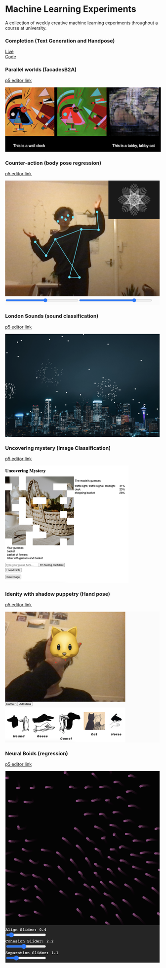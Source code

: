 # Machine Learning Experiments
A collection of weekly creative machine learning experiments throughout a course at university.

### Completion (Text Generation and Handpose)

[Live](https://text-gen-handpose.vercel.app/) <br>
[Code](https://github.com/zalashub/text-gen-handpose)


### Parallel worlds (facadesB2A)

[p5 editor link](https://editor.p5js.org/zalashub/sketches/ERh8fSsmx)

<img src="/parallelworlds.png" width="600" alt="What..." />


### Counter-action (body pose regression)

[p5 editor link](https://editor.p5js.org/zalashub/sketches/E-xhWBl-X)

<img src="/bodypose.png" width="500" alt="Body Maurer Rose!" />


### London Sounds (sound classification)

[p5 editor link](https://editor.p5js.org/zalashub/sketches/RLIC5c1Fc)

<img src="/londonsounds.png" width="500" alt="London sounds!" />


### Uncovering mystery (Image Classification)

[p5 editor link](https://editor.p5js.org/zalashub/sketches/3WYs-Imru)

<img src="/imageclass.png" width="400" alt="Mystery..." />


### Idenity with shadow puppetry (Hand pose)

[p5 editor link](https://editor.p5js.org/zalashub/sketches/8Bdj1OrRP)

<img src="/handpose.png" width="500" alt="A cat!" />


### Neural Boids (regression)

[p5 editor link](https://editor.p5js.org/zalashub/sketches/nmyAHqIv1)

<img src="/nn_boids.png" width="500" alt="Boids!" />

